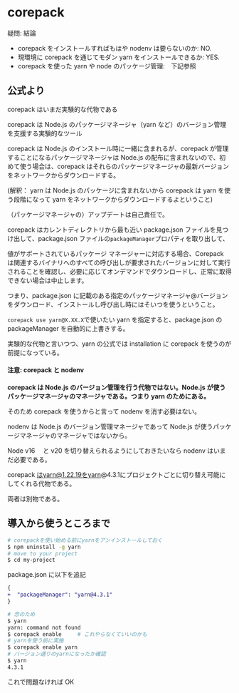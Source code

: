 # corepack

疑問: 結論

- corepack をインストールすればもはや nodenv は要らないのか: NO.
- 現環境に corepack を通じてモダン yarn をインストールできるか: YES.
- corepack を使った yarn や node のパッケージ管理:　下記参照

## 公式より

corepack はいまだ実験的な代物である

corepack は Node.js のパッケージマネージャ（yarn など）のバージョン管理を支援する実験的なツール

corepack は Node.js のインストール時に一緒に含まれるが、corepack が管理することになるパッケージマネージャは Node.js の配布に含まれないので、初めて使う場合は、corepack はそれらのパッケージマネージャの最新バージョンをネットワークからダウンロードする。

(解釈： yarn は Node.js のパッケージに含まれないから corepack は yarn を使う段階になって yarn をネットワークからダウンロードするよということ)

（パッケージマネージャの）アップデートは自己責任で。

corepack はカレントディレクトリから最も近い package.json ファイルを見つけ出して、package.json ファイルの`packageManager`プロパティを取り出して、

値がサポートされているパッケージ マネージャーに対応する場合、Corepack は関連するバイナリへのすべての呼び出しが要求されたバージョンに対して実行されることを確認し、必要に応じてオンデマンドでダウンロードし、正常に取得できない場合は中止します。

つまり、package.json に記載のある指定のパッケージマネージャ@バージョンをダウンロード、インストールし呼び出し時にはそいつを使うということ。

`corepack use yarn@X.XX.X`で使いたい yarn を指定すると、package.json の packageManager を自動的に上書きする。

実験的な代物と言いつつ、yarn の公式では installation に corepack を使うのが前提になっている。

#### 注意: corepack と nodenv

**corepack は Node.js のバージョン管理を行う代物ではない。Node.js が使うパッケージマネージャのマネージャである。つまり yarn のためにある。**

そのため corepack を使うからと言って nodenv を消す必要はない。

nodenv は Node.js のバージョン管理マネージャであって Node.js が使うパッケージマネージャのマネージャではないから。

Node v16 　と v20 を切り替えられるようにしておきたいなら nodenv はいまだ必要である。

corepack はyarn@1.22.19をyarn@4.3.1にプロジェクトごとに切り替え可能にしてくれる代物である。

両者は別物である。

## 導入から使うところまで

```bash
# corepackを使い始める前にyarnをアンインストールしておく
$ npm uninstall -g yarn
# move to your project
$ cd my-project
```

package.json に以下を追記

```diff JSON
{
+  "packageManager": "yarn@4.3.1"
}
```

```bash
# 念のため
$ yarn
yarn: command not found
$ corepack enable     # これやらなくていいのかも
# yarnを使う前に実施
$ corepack enable yarn
# バージョン通りのyarnになったか確認
$ yarn
4.3.1
```

これで問題なければ OK
